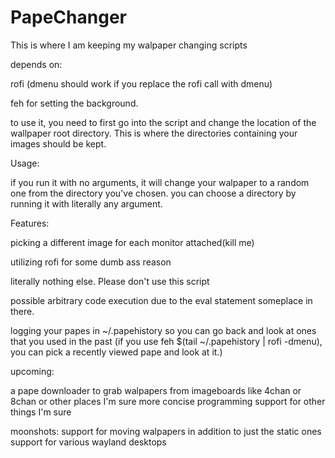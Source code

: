 # PapeChanger
This is where I am keeping my walpaper changing scripts

depends on:

rofi (dmenu should work if you replace the rofi call with dmenu)

feh for setting the background.

to use it, you need to first go into the script and change the location of the wallpaper root directory. This is where the directories containing your images should be kept. 

Usage:

if you run it with no arguments, it will change your walpaper to a random one from the directory you've chosen. you can choose a directory by running it with literally any argument. 

Features:

picking a different image for each monitor attached(kill me)

utilizing rofi for some dumb ass reason

literally nothing else. Please don't use this script

possible arbitrary code execution due to the eval statement someplace in there. 

logging your papes in ~/.papehistory so you can go back and look at ones that you used in the past (if you use feh $(tail ~/.papehistory | rofi -dmenu), you can pick a recently viewed pape and look at it.)

upcoming:

a pape downloader to grab walpapers from imageboards like 4chan or 8chan or other places I'm sure
more concise programming
support for other things I'm sure


moonshots:
support for moving walpapers in addition to just the static ones
support for various wayland desktops

